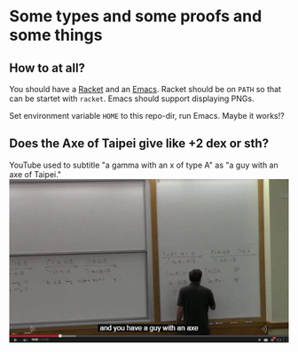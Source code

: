 # Some types and some proofs and some things

## How to at all?

You should have a [Racket](https://racket-lang.org/) and an [Emacs](https://www.gnu.org/software/emacs/). Racket should be on `PATH` so that can be startet with `racket`. Emacs should support displaying PNGs.

Set environment variable `HOME` to this repo-dir, run Emacs. Maybe it works!?

## Does the Axe of Taipei give like +2 dex or sth?

YouTube used to subtitle "a gamma with an x of type A" as "a guy with an axe of Taipei."
![gamme with an x](axe.jpg)
